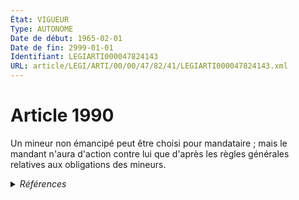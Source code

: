 ```yaml
---
État: VIGUEUR
Type: AUTONOME
Date de début: 1965-02-01
Date de fin: 2999-01-01
Identifiant: LEGIARTI000047824143
URL: article/LEGI/ARTI/00/00/47/82/41/LEGIARTI000047824143.xml
---
```


<h1>Article 1990</h1>

Un mineur non émancipé peut être choisi pour mandataire ; mais le mandant n'aura
d'action contre lui que d'après les règles générales relatives aux obligations
des mineurs.


<details>
  <summary><em>Références</em></summary>

  <h2>Références faites par l'article</h2>
  
  <ul>
    <li>
      1901-07-01 CITATION cible <a href="https://legal.tricoteuses.fr//redirection/LEGIARTI000033971730?vers=git&vers=legifrance">Loi du 1er juillet 1901 relative au contrat d'association - article 2 bis AUTONOME VIGUEUR, en vigueur depuis le 2017-01-29</a>
    </li>
  </ul>
</details>
